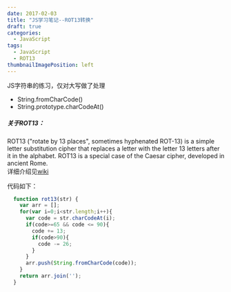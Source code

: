 ```yaml
---
date: 2017-02-03
title: "JS学习笔记--ROT13转换"
draft: true
categories:
  - JavaScript
tags:
  - JavaScript
  - ROT13
thumbnailImagePosition: left
---
```




JS字符串的练习，仅对大写做了处理

 - String.fromCharCode()
 - String.prototype.charCodeAt()
 
<!--more-->

##### 关于ROT13：</br>
ROT13 ("rotate by 13 places", sometimes hyphenated ROT-13) is a simple letter substitution cipher that replaces a letter with the letter 13 letters after it in the alphabet. ROT13 is a special case of the Caesar cipher, developed in ancient Rome.</br>
详细介绍见[wiki](https://en.wikipedia.org/wiki/ROT13 "ROT13")


代码如下：
```javascript
  function rot13(str) {
    var arr = [];
    for(var i=0;i<str.length;i++){
      var code = str.charCodeAt(i);
      if(code>=65 && code <= 90){
        code += 13;
        if(code>90){
          code -= 26;
        }
      }
      arr.push(String.fromCharCode(code));
    }
    return arr.join('');
  }
```
